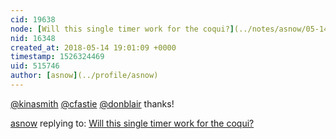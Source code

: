 ```yaml
---
cid: 19638
node: [Will this single timer work for the coqui?](../notes/asnow/05-14-2018/will-this-single-timer-work-for-the-coqui)
nid: 16348
created_at: 2018-05-14 19:01:09 +0000
timestamp: 1526324469
uid: 515746
author: [asnow](../profile/asnow)
---
```


[@kinasmith](/profile/kinasmith) [@cfastie](/profile/cfastie) [@donblair](/profile/donblair) thanks!

[asnow](../profile/asnow) replying to: [Will this single timer work for the coqui?](../notes/asnow/05-14-2018/will-this-single-timer-work-for-the-coqui)

